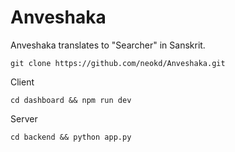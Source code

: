 # Anveshaka
Anveshaka translates to "Searcher" in Sanskrit.

```
git clone https://github.com/neokd/Anveshaka.git
```
Client
```
cd dashboard && npm run dev
```
Server
```
cd backend && python app.py 
```